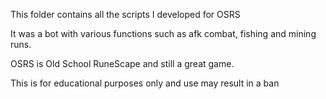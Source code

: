 This folder contains all the scripts I developed for OSRS

It was a bot with various functions such as afk combat, fishing and mining runs.

OSRS is Old School RuneScape and still a great game.

This is for educational purposes only and use may result in a ban
